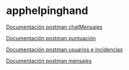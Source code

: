 # apphelpinghand
[Documentación postman chatMensajes](https://documenter.getpostman.com/view/27599648/2s93mAVLCY)

[Documentación postman puntuación](https://documenter.getpostman.com/view/27753812/2s93sW7Ekg)

[Documentación postman usuarios e incidencias](https://documenter.getpostman.com/view/27420221/2s93sW7Ekf)

[Documentación postman mensajes](https://documenter.getpostman.com/view/27420125/2s93sW8aqA)

